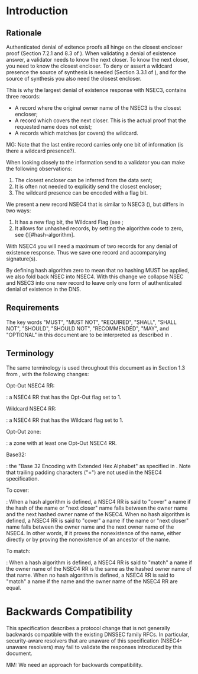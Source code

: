 # Introduction

## Rationale
Authenticated denial of exitence proofs all hinge on the 
closest encloser proof (Section 7.2.1 and 8.3 of [](#RFC5155)). When validating
a denial of existence answer, a validator needs to know the next closer.
To know the next closer, you need to know the closest encloser. To deny
or assert a wildcard presence the source of synthesis is needed 
(Section 3.3.1 of [](#RFC4592)), and for the source of synthesis you
also need the closest encloser.

This is why the largest denial of existence response with NSEC3, contains
three records:

* A record where the original owner name of the NSEC3 is the closest encloser;
* A record which covers the next closer. This is the actual proof that
    the requested name does not exist;
* A records which matches (or covers) the wildcard.

MG: Note that the last entire record carries only one bit of information (is there a wildcard presence?).

When looking closely to the information send to a validator you can make
the following observations:

1. The closest encloser can be inferred from the data sent;
2. It is often not needed to explicitly send the closest encloser;
3. The wildcard presence can be encoded with a flag bit.

We present a new record NSEC4 that is similar to NSEC3 ([](#RFC5155)), but
differs in two ways:

1. It has a new flag bit, the Wildcard Flag (see [](#wildcard-flag);
2. It allows for unhashed records, by setting the algorithm code to zero,
    see ()[#hash-algorithm].

With NSEC4 you will need a maximum of two records for any denial
of existence response. Thus we save one record and accompanying
signature(s).

By defining hash algorithm zero to mean that no hashing MUST be applied,
we also fold back NSEC into NSEC4. With this change we collapse NSEC
and NSEC3 into one new record to leave only one form of authenticated
denial of existence in the DNS.

## Requirements

The key words "MUST", "MUST NOT", "REQUIRED", "SHALL", "SHALL
NOT", "SHOULD", "SHOULD NOT", "RECOMMENDED",  "MAY", and
"OPTIONAL" in this document are to be interpreted as described in [](#RFC2119).

## Terminology

The same terminology is used throughout this document as in Section 1.3
from [](#RFC5155), with the following changes:

Opt-Out NSEC4 RR:

:   a NSEC4 RR that has the Opt-Out flag set to 1.

Wildcard NSEC4 RR:

:   a NSEC4 RR that has the Wildcard flag set to 1.

Opt-Out zone:

:   a zone with at least one Opt-Out NSEC4 RR.

Base32:

:   the "Base 32 Encoding with Extended Hex Alphabet" as specified in
    [](#RFC4648). Note that trailing padding characters ("=") are
    not used in the NSEC4 specification.

To cover:

:   When a hash algorithm is defined,
    a NSEC4 RR is said to "cover" a name if the hash of the name or
    "next closer" name falls between the owner name and the next hashed
    owner name of the NSEC4. When no hash algorithm is defined, a NSEC4 RR is
    said to "cover" a name if the name or "next closer" name falls between
    the owner name and the next owner name of the NSEC4. In other words, if
    it proves the nonexistence of the name, either directly or by proving the
    nonexistence of an ancestor of the name.

To match:

:   When a hash algorithm is defined, a NSEC4 RR is said to "match" a name
    if the owner name of the NSEC4 RR is the same as the hashed owner name
    of that name. When no hash algorithm is defined, a NSEC4 RR is said to
    "match" a name if the name and the owner name of the NSEC4 RR are equal.

# Backwards Compatibility

This specification describes a protocol change that is not generally
backwards compatible with the existing DNSSEC family RFCs. 
In particular, security-aware resolvers that are unaware of this
specification (NSEC4-unaware resolvers) may fail to validate the
responses introduced by this document.

MM: We need an approach for backwards compatibility.

